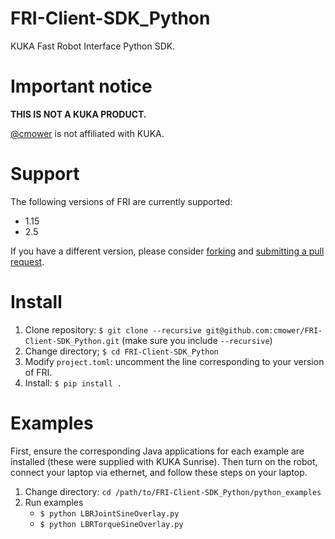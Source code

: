 # FRI-Client-SDK_Python

KUKA Fast Robot Interface Python SDK.

# Important notice

**THIS IS NOT A KUKA PRODUCT.**

[@cmower](https://github.com/cmower) is not affiliated with KUKA.

# Support

The following versions of FRI are currently supported:
* 1.15
* 2.5

If you have a different version, please consider [forking](https://github.com/cmower/FRI-Client-SDK_Cpp/fork) and [submitting a pull request](https://github.com/cmower/FRI-Client-SDK_Cpp/pulls).

# Install

1. Clone repository: `$ git clone --recursive git@github.com:cmower/FRI-Client-SDK_Python.git` (make sure you include `--recursive`)
2. Change directory; `$ cd FRI-Client-SDK_Python`
3. Modify `project.toml`: uncomment the line corresponding to your version of FRI.
4. Install: `$ pip install .`

# Examples

First, ensure the corresponding Java applications for each example are installed (these were supplied with KUKA Sunrise).
Then turn on the robot, connect your laptop via ethernet, and follow these steps on your laptop.

1. Change directory: `cd /path/to/FRI-Client-SDK_Python/python_examples`
2. Run examples
   - `$ python LBRJointSineOverlay.py`
   - `$ python LBRTorqueSineOverlay.py`
